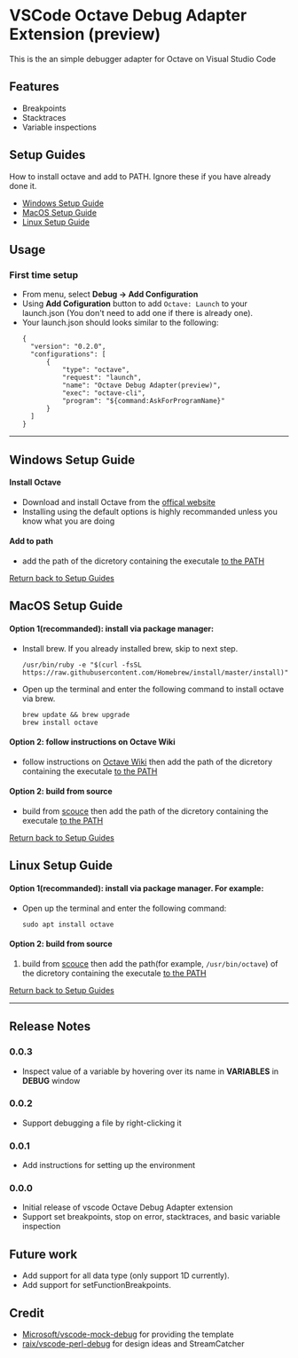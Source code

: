 # VSCode Octave Debug Adapter Extension (preview)

This is the an simple debugger adapter for Octave on Visual Studio Code

## Features

* Breakpoints
* Stacktraces
* Variable inspections

## Setup Guides
How to install octave and add to PATH. Ignore these if you have already done it.
* [Windows Setup Guide](#windows-setup-guide)
* [MacOS Setup Guide](#macos-setup-guide)
* [Linux Setup Guide](#linux-setup-guide)

## Usage

### First time setup
* From menu, select **Debug -> Add Configuration**
* Using **Add Cofiguration** button to add `Octave: Launch` to your launch.json (You don't need to add one if there is already one).
* Your launch.json should looks similar to the following:
  ```
  {
    "version": "0.2.0",
    "configurations": [
        {
            "type": "octave",
            "request": "launch",
            "name": "Octave Debug Adapter(preview)",
            "exec": "octave-cli",
            "program": "${command:AskForProgramName}"
        }
    ]
  }
  ```


---

## Windows Setup Guide

#### Install Octave

* Download and install Octave from the [offical website](https://www.gnu.org/software/octave/download.html)
* Installing using the default options is highly recommanded unless you know what you are doing

#### Add to path

* add the path of the dicretory containing the executale [to the PATH](https://stackoverflow.com/a/44272417/6438359)

[Return back to Setup Guides](#setup-guides)


## MacOS Setup Guide

#### Option 1(recommanded): install via package manager:

* Install brew. If you already installed brew, skip to next step.
    ```
    /usr/bin/ruby -e "$(curl -fsSL https://raw.githubusercontent.com/Homebrew/install/master/install)"
    ```

* Open up the terminal and enter the following command to install octave via brew.
    ```
    brew update && brew upgrade
    brew install octave
    ```

#### Option 2: follow instructions on Octave Wiki 
* follow instructions on [Octave Wiki](https://wiki.octave.org/Octave_for_macOS) then add the path of the dicretory containing the executale [to the PATH](https://stackoverflow.com/a/22465399/6438359)

#### Option 2: build from source
* build from [scouce](https://www.gnu.org/software/octave/download.html) then add the path of the dicretory containing the executale [to the PATH](https://stackoverflow.com/a/22465399/6438359)

[Return back to Setup Guides](#setup-guides)


## Linux Setup Guide

#### Option 1(recommanded): install via package manager. For example:

* Open up the terminal and enter the following command:
  ```
  sudo apt install octave
  ```

#### Option 2: build from source
1. build from [scouce](https://www.gnu.org/software/octave/download.html) then add the path(for example, `/usr/bin/octave`) of the dicretory containing the executale [to the PATH](https://stackoverflow.com/a/14638025/6438359)

[Return back to Setup Guides](#setup-guides)

---


## Release Notes

### 0.0.3

* Inspect value of a variable by hovering over its name in **VARIABLES** in **DEBUG** window

### 0.0.2

* Support debugging a file by right-clicking it

### 0.0.1

* Add instructions for setting up the environment

### 0.0.0

* Initial release of vscode Octave Debug Adapter extension
* Support set breakpoints, stop on error, stacktraces, and basic variable inspection

## Future work

* Add support for all data type (only support 1D currently).
* Add support for setFunctionBreakpoints.

## Credit

* [Microsoft/vscode-mock-debug](https://github.com/Microsoft/vscode-mock-debug) for providing the template
* [raix/vscode-perl-debug](https://github.com/raix/vscode-perl-debug) for design ideas and StreamCatcher
